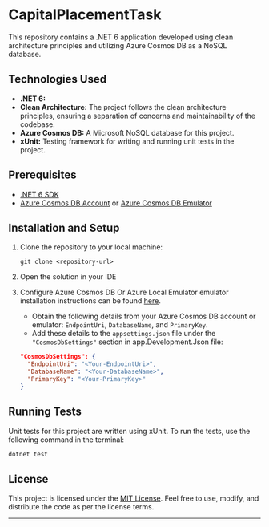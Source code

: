# CapitalPlacementTask

This repository contains a .NET 6 application developed using clean architecture principles and utilizing Azure Cosmos DB as a NoSQL database.

## Technologies Used

- **.NET 6:**
- **Clean Architecture:** The project follows the clean architecture principles, ensuring a separation of concerns and maintainability of the codebase.
- **Azure Cosmos DB:** A Microsoft NoSQL database for this project.
- **xUnit:** Testing framework for writing and running unit tests in the project.

## Prerequisites

- [.NET 6 SDK](https://dotnet.microsoft.com/download/dotnet/6.0)
- [Azure Cosmos DB Account](https://azure.microsoft.com/en-us/services/cosmos-db/) or [Azure Cosmos DB Emulator](https://docs.microsoft.com/en-us/azure/cosmos-db/local-emulator)

## Installation and Setup

1. Clone the repository to your local machine:

   ```
   git clone <repository-url>
   ```

2. Open the solution in your IDE

3. Configure Azure Cosmos DB Or Azure Local Emulator
   emulator installation instructions can be found [here](https://docs.microsoft.com/en-us/azure/cosmos-db/local-emulator).
   - Obtain the following details from your Azure Cosmos DB account or emulator: `EndpointUri`, `DatabaseName`, and `PrimaryKey`.
   - Add these details to the `appsettings.json` file under the `"CosmosDbSettings"` section in app.Development.Json file:

   ```json
   "CosmosDbSettings": {
     "EndpointUri": "<Your-EndpointUri>",
     "DatabaseName": "<Your-DatabaseName>",
     "PrimaryKey": "<Your-PrimaryKey>"
   }
   ```


## Running Tests

Unit tests for this project are written using xUnit. To run the tests, use the following command in the terminal:

```bash
dotnet test
```
## License

This project is licensed under the [MIT License](LICENSE). Feel free to use, modify, and distribute the code as per the license terms.

---
